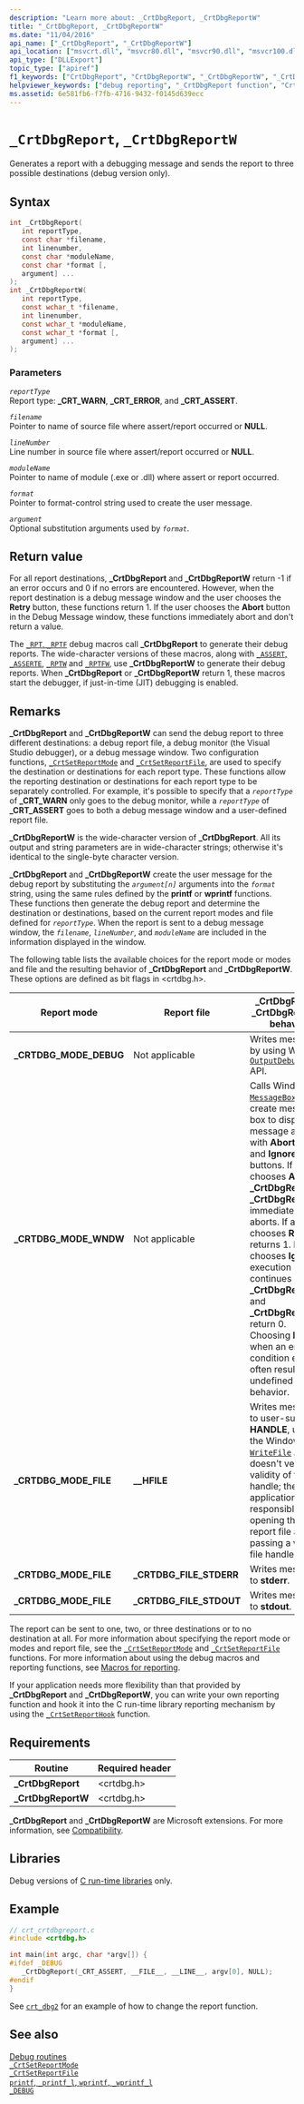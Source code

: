 ```yaml
---
description: "Learn more about: _CrtDbgReport, _CrtDbgReportW"
title: "_CrtDbgReport, _CrtDbgReportW"
ms.date: "11/04/2016"
api_name: ["_CrtDbgReport", "_CrtDbgReportW"]
api_location: ["msvcrt.dll", "msvcr80.dll", "msvcr90.dll", "msvcr100.dll", "msvcr100_clr0400.dll", "msvcr110.dll", "msvcr110_clr0400.dll", "msvcr120.dll", "msvcr120_clr0400.dll", "ucrtbase.dll"]
api_type: ["DLLExport"]
topic_type: ["apiref"]
f1_keywords: ["CrtDbgReport", "CrtDbgReportW", "_CrtDbgReportW", "_CrtDbgReport"]
helpviewer_keywords: ["debug reporting", "_CrtDbgReport function", "CrtDbgReport function", "CrtDbgReportW function", "_CrtDbgReportW function"]
ms.assetid: 6e581fb6-f7fb-4716-9432-f0145d639ecc
---
```

# `_CrtDbgReport`, `_CrtDbgReportW`

Generates a report with a debugging message and sends the report to three possible destinations (debug version only).

## Syntax

```C
int _CrtDbgReport(
   int reportType,
   const char *filename,
   int linenumber,
   const char *moduleName,
   const char *format [,
   argument] ...
);
int _CrtDbgReportW(
   int reportType,
   const wchar_t *filename,
   int linenumber,
   const wchar_t *moduleName,
   const wchar_t *format [,
   argument] ...
);
```

### Parameters

*`reportType`*\
Report type: **_CRT_WARN**, **_CRT_ERROR**, and **_CRT_ASSERT**.

*`filename`*\
Pointer to name of source file where assert/report occurred or **NULL**.

*`lineNumber`*\
Line number in source file where assert/report occurred or **NULL**.

*`moduleName`*\
Pointer to name of module (.exe or .dll) where assert or report occurred.

*`format`*\
Pointer to format-control string used to create the user message.

*`argument`*\
Optional substitution arguments used by *`format`*.

## Return value

For all report destinations, **_CrtDbgReport** and **_CrtDbgReportW** return -1 if an error occurs and 0 if no errors are encountered. However, when the report destination is a debug message window and the user chooses the **Retry** button, these functions return 1. If the user chooses the **Abort** button in the Debug Message window, these functions immediately abort and don't return a value.

The [`_RPT`, `_RPTF`](rpt-rptf-rptw-rptfw-macros.md) debug macros call **_CrtDbgReport** to generate their debug reports. The wide-character versions of these macros, along with [`_ASSERT`, `_ASSERTE`](assert-asserte-assert-expr-macros.md), [`_RPTW`](rpt-rptf-rptw-rptfw-macros.md)
and [`_RPTFW`](rpt-rptf-rptw-rptfw-macros.md), use **_CrtDbgReportW** to generate their debug reports. When **_CrtDbgReport** or **_CrtDbgReportW** return 1, these macros start the debugger, if just-in-time (JIT) debugging is enabled.

## Remarks

**_CrtDbgReport** and **_CrtDbgReportW** can send the debug report to three different destinations: a debug report file, a debug monitor (the Visual Studio debugger), or a debug message window. Two configuration functions, [`_CrtSetReportMode`](crtsetreportmode.md) and [`_CrtSetReportFile`](crtsetreportfile.md), are used to specify the destination or destinations for each report type. These functions allow the reporting destination or destinations for each report type to be separately controlled. For example, it's possible to specify that a *`reportType`* of **_CRT_WARN** only goes to the debug monitor, while a *`reportType`* of **_CRT_ASSERT** goes to both a debug message window and a user-defined report file.

**_CrtDbgReportW** is the wide-character version of **_CrtDbgReport**. All its output and string parameters are in wide-character strings; otherwise it's identical to the single-byte character version.

**_CrtDbgReport** and **_CrtDbgReportW** create the user message for the debug report by substituting the *`argument[n]`* arguments into the *`format`* string, using the same rules defined by the **printf** or **wprintf** functions. These functions then generate the debug report and determine the destination or destinations, based on the current report modes and file defined for *`reportType`*. When the report is sent to a debug message window, the *`filename`*, *`lineNumber`*, and *`moduleName`* are included in the information displayed in the window.

The following table lists the available choices for the report mode or modes and file and the resulting behavior of **_CrtDbgReport** and **_CrtDbgReportW**. These options are defined as bit flags in \<crtdbg.h>.

|Report mode|Report file|**_CrtDbgReport**, **_CrtDbgReportW** behavior|
|-----------------|-----------------|------------------------------------------------|
|**_CRTDBG_MODE_DEBUG**|Not applicable|Writes message by using Windows [`OutputDebugString`](/windows/win32/api/debugapi/nf-debugapi-outputdebugstringw) API.|
|**_CRTDBG_MODE_WNDW**|Not applicable|Calls Windows [`MessageBox`](/windows/win32/api/winuser/nf-winuser-messagebox) API to create message box to display the message along with **Abort**, **Retry**, and **Ignore** buttons. If a user chooses **Abort**, **_CrtDbgReport** or **_CrtDbgReport** immediately aborts. If a user chooses **Retry**, it returns 1. If a user chooses **Ignore**, execution continues and **_CrtDbgReport** and **_CrtDbgReportW** return 0. Choosing **Ignore** when an error condition exists often results in undefined behavior.|
|**_CRTDBG_MODE_FILE**|**__HFILE**|Writes message to user-supplied **HANDLE**, using the Windows [`WriteFile`](/windows/win32/api/fileapi/nf-fileapi-writefile) API and doesn't verify validity of file handle; the application is responsible for opening the report file and passing a valid file handle.|
|**_CRTDBG_MODE_FILE**|**_CRTDBG_FILE_STDERR**|Writes message to **stderr**.|
|**_CRTDBG_MODE_FILE**|**_CRTDBG_FILE_STDOUT**|Writes message to **stdout**.|

The report can be sent to one, two, or three destinations or to no destination at all. For more information about specifying the report mode or modes and report file, see the [`_CrtSetReportMode`](crtsetreportmode.md) and [`_CrtSetReportFile`](crtsetreportfile.md) functions. For more information about using the debug macros and reporting functions, see [Macros for reporting](/visualstudio/debugger/macros-for-reporting).

If your application needs more flexibility than that provided by **_CrtDbgReport** and **_CrtDbgReportW**, you can write your own reporting function and hook it into the C run-time library reporting mechanism by using the [`_CrtSetReportHook`](crtsetreporthook.md) function.

## Requirements

|Routine|Required header|
|-------------|---------------------|
|**_CrtDbgReport**|\<crtdbg.h>|
|**_CrtDbgReportW**|\<crtdbg.h>|

**_CrtDbgReport** and **_CrtDbgReportW** are Microsoft extensions. For more information, see [Compatibility](../compatibility.md).

## Libraries

Debug versions of [C run-time libraries](../crt-library-features.md) only.

## Example

```C
// crt_crtdbgreport.c
#include <crtdbg.h>

int main(int argc, char *argv[]) {
#ifdef _DEBUG
   _CrtDbgReport(_CRT_ASSERT, __FILE__, __LINE__, argv[0], NULL);
#endif
}
```

See [`crt_dbg2`](https://github.com/Microsoft/VCSamples/tree/master/VC2010Samples/crt/crt_dbg2) for an example of how to change the report function.

## See also

[Debug routines](../debug-routines.md)\
[`_CrtSetReportMode`](crtsetreportmode.md)\
[`_CrtSetReportFile`](crtsetreportfile.md)\
[`printf`, `_printf_l`, `wprintf`, `_wprintf_l`](printf-printf-l-wprintf-wprintf-l.md)\
[`_DEBUG`](../debug.md)
